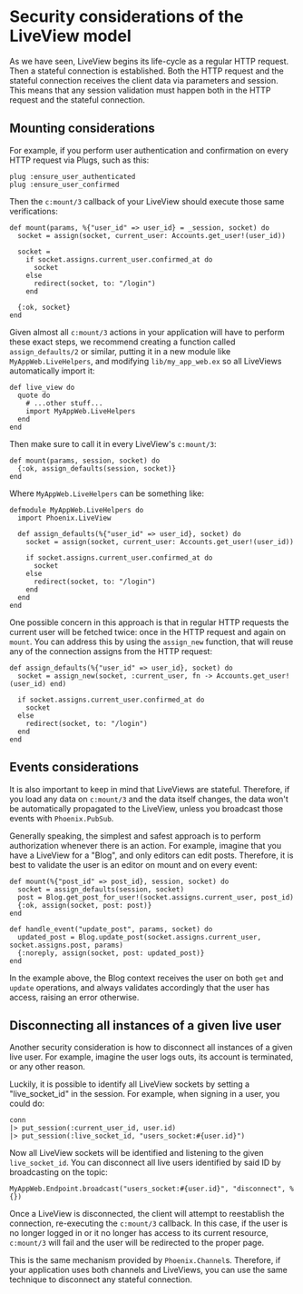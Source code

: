 # Security considerations of the LiveView model

As we have seen, LiveView begins its life-cycle as a regular HTTP request.
Then a stateful connection is established. Both the HTTP request and
the stateful connection receives the client data via parameters and session.
This means that any session validation must happen both in the HTTP request
and the stateful connection.

## Mounting considerations

For example, if you perform user authentication and confirmation on every
HTTP request via Plugs, such as this:

    plug :ensure_user_authenticated
    plug :ensure_user_confirmed

Then the `c:mount/3` callback of your LiveView should execute those same
verifications:

    def mount(params, %{"user_id" => user_id} = _session, socket) do
      socket = assign(socket, current_user: Accounts.get_user!(user_id))

      socket =
        if socket.assigns.current_user.confirmed_at do
          socket
        else
          redirect(socket, to: "/login")
        end

      {:ok, socket}
    end

Given almost all `c:mount/3` actions in your application will have to
perform these exact steps, we recommend creating a function called
`assign_defaults/2` or similar, putting it in a new module like
`MyAppWeb.LiveHelpers`, and modifying `lib/my_app_web.ex` so all
LiveViews automatically import it:

    def live_view do
      quote do
        # ...other stuff...
        import MyAppWeb.LiveHelpers
      end
    end

Then make sure to call it in every LiveView's `c:mount/3`:

    def mount(params, session, socket) do
      {:ok, assign_defaults(session, socket)}
    end

Where `MyAppWeb.LiveHelpers` can be something like:

    defmodule MyAppWeb.LiveHelpers do
      import Phoenix.LiveView

      def assign_defaults(%{"user_id" => user_id}, socket) do
        socket = assign(socket, current_user: Accounts.get_user!(user_id))

        if socket.assigns.current_user.confirmed_at do
          socket
        else
          redirect(socket, to: "/login")
        end
      end
    end

One possible concern in this approach is that in regular HTTP requests the
current user will be fetched twice: once in the HTTP request and again on
`mount`. You can address this by using the `assign_new` function, that will
reuse any of the connection assigns from the HTTP request:

    def assign_defaults(%{"user_id" => user_id}, socket) do
      socket = assign_new(socket, :current_user, fn -> Accounts.get_user!(user_id) end)

      if socket.assigns.current_user.confirmed_at do
        socket
      else
        redirect(socket, to: "/login")
      end
    end

## Events considerations

It is also important to keep in mind that LiveViews are stateful. Therefore,
if you load any data on `c:mount/3` and the data itself changes, the data
won't be automatically propagated to the LiveView, unless you broadcast
those events with `Phoenix.PubSub`.

Generally speaking, the simplest and safest approach is to perform authorization
whenever there is an action. For example, imagine that you have a LiveView
for a "Blog", and only editors can edit posts. Therefore, it is best to validate
the user is an editor on mount and on every event:

    def mount(%{"post_id" => post_id}, session, socket) do
      socket = assign_defaults(session, socket)
      post = Blog.get_post_for_user!(socket.assigns.current_user, post_id)
      {:ok, assign(socket, post: post)}
    end

    def handle_event("update_post", params, socket) do
      updated_post = Blog.update_post(socket.assigns.current_user, socket.assigns.post, params)
      {:noreply, assign(socket, post: updated_post)}
    end

In the example above, the Blog context receives the user on both `get` and
`update` operations, and always validates accordingly that the user has access,
raising an error otherwise.

## Disconnecting all instances of a given live user

Another security consideration is how to disconnect all instances of a given
live user. For example, imagine the user logs outs, its account is terminated,
or any other reason.

Luckily, it is possible to identify all LiveView sockets by setting a "live_socket_id"
in the session. For example, when signing in a user, you could do:

    conn
    |> put_session(:current_user_id, user.id)
    |> put_session(:live_socket_id, "users_socket:#{user.id}")

Now all LiveView sockets will be identified and listening to the given
`live_socket_id`. You can disconnect all live users identified by said
ID by broadcasting on the topic:

    MyAppWeb.Endpoint.broadcast("users_socket:#{user.id}", "disconnect", %{})

Once a LiveView is disconnected, the client will attempt to reestablish
the connection, re-executing the `c:mount/3` callback. In this case,
if the user is no longer logged in or it no longer has access to its
current resource, `c:mount/3` will fail and the user will be redirected
to the proper page.

This is the same mechanism provided by `Phoenix.Channel`s. Therefore, if
your application uses both channels and LiveViews, you can use the same
technique to disconnect any stateful connection.
